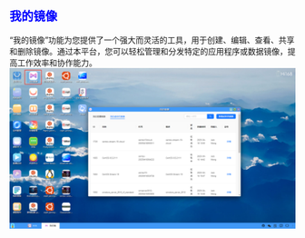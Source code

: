 ## <font color='blue'>我的镜像</font>

“我的镜像”功能为您提供了一个强大而灵活的工具，用于创建、编辑、查看、共享和删除镜像。通过本平台，您可以轻松管理和分发特定的应用程序或数据镜像，提高工作效率和协作能力。
![img.png](./help_picture/11_myimage.png)